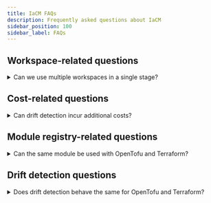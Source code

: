 ```yaml
---
title: IaCM FAQs
description: Frequently asked questions about IaCM
sidebar_position: 100
sidebar_label: FAQs
---
```


## Workspace-related questions
<details>
    <summary>Can we use multiple workspaces in a single stage?</summary>

    No, a single stage is limited to one workspace. However, a pipeline can include multiple stages, and each stage can be configured to reference a different workspace. This allows you to structure your pipeline to handle multiple workspaces by chaining stages, each performing specific tasks on its assigned workspace. 
</details>

## Cost-related questions
<details>
    <summary>Can drift detection incur additional costs?</summary>

    No, usage charges are only incurred when an `apply` changes resources. The `plan` command and drift detection are free.
</details>

## Module registry-related questions
<details>
    <summary>Can the same module be used with OpenTofu and Terraform?</summary>

    Yes, modules are agnostic and can be used with either an OpenTofu or Terraform provisioner.
</details>

## Drift detection questions
<details>
    <summary>Does drift detection behave the same for OpenTofu and Terraform?</summary>

    No, drift detection behaves differently for OpenTofu and Terraform.

    Harness uses OpenTofu's `tofu plan -refresh-only` for drift detection, which is more sensitive to any changes outside of OpenTofu—including metadata like `updated_at`—and treats all such changes as drift. This is by design in OpenTofu. In contrast, a normal `tofu plan` (and its Harness Step) only reports changes that affect your actual infrastructure, ignoring irrelevant differences. This means drift detection with OpenTofu may show more changes than you might expect, but these are set by OpenTofu’s approach.
</details>